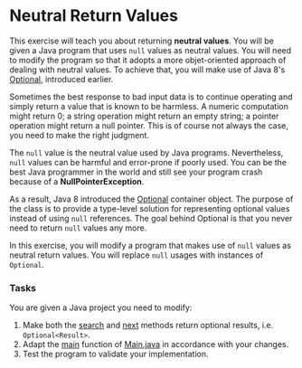 # Neutral Return Values
This exercise will teach you about returning **neutral values**. You will be given a Java program that uses `null` values as neutral values. You will need to modify the program so that it adopts a more objet-oriented approach of dealing with neutral values. To achieve that, you will make use of Java 8's [Optional](https://docs.oracle.com/javase/8/docs/api/java/util/Optional.html), introduced earlier.

Sometimes the best response to bad input data is to continue operating and simply return a value that is known to be harmless. A numeric computation might return 0; a string operation might return an empty string; a pointer operation might return a null pointer. This is of course not always the case, you need to make the right judgment.

The `null` value is the neutral value used by Java programs. Nevertheless, `null` values can be harmful and error-prone if poorly used. You can be the best Java programmer in the world and still see your program crash because of a **NullPointerException**.

As a result, Java 8 introduced the [Optional](https://docs.oracle.com/javase/8/docs/api/java/util/Optional.html) container object. The purpose of the class is to provide a type-level solution for representing optional values instead of using `null` references. The goal behind Optional is that you never need to return `null` values any more.

In this exercise, you will modify a program that makes use of `null` values as neutral return values. You will replace `null` usages with instances of `Optional`.

### Tasks
You are given a Java project you need to modify:

1. Make both the [search](src/ch/epfl/sweng/defensive/neutral/returned/value/goolge/Goolge.java#L10) and [next](src/ch/epfl/sweng/defensive/neutral/returned/value/model/Result.java#L21) methods return optional results, i.e. `Optional<Result>`.
1. Adapt the [main](src/ch/epfl/sweng/defensive/neutral/returned/value/Main.java#L9) function of [Main.java](src/ch/epfl/sweng/defensive/neutral/returned/value/Main.java) in accordance with your changes.
1. Test the program to validate your implementation.
